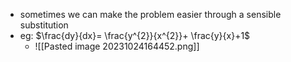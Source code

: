 - sometimes we can make the problem easier through a sensible substitution
- eg: $\frac{dy}{dx}= \frac{y^{2}}{x^{2}}+ \frac{y}{x}+1$
	- ![[Pasted image 20231024164452.png]]
